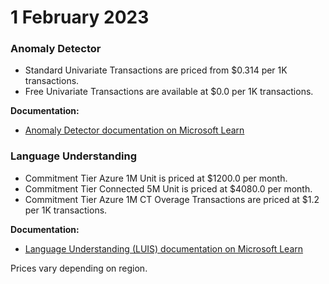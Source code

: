 # 1 February 2023

### Anomaly Detector

- Standard Univariate Transactions are priced from $0.314 per 1K transactions.
- Free Univariate Transactions are available at $0.0 per 1K transactions.

**Documentation:**
- [Anomaly Detector documentation on Microsoft Learn](https://learn.microsoft.com/en-us/azure/ai-services/anomaly-detector/)

### Language Understanding

- Commitment Tier Azure 1M Unit is priced at $1200.0 per month.
- Commitment Tier Connected 5M Unit is priced at $4080.0 per month.
- Commitment Tier Azure 1M CT Overage Transactions are priced at $1.2 per 1K transactions.

**Documentation:**
- [Language Understanding (LUIS) documentation on Microsoft Learn](https://learn.microsoft.com/en-us/azure/ai-services/language-service/language-understanding/)

Prices vary depending on region.